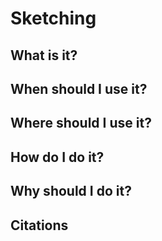 # Sketching

## What is it?

## When should I use it?

## Where should I use it?

## How do I do it?

## Why should I do it?

## Citations
